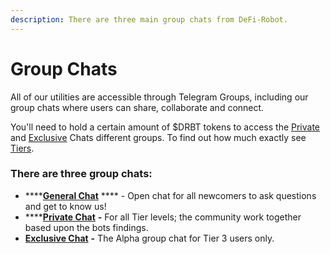 ```yaml
---
description: There are three main group chats from DeFi-Robot.
---
```


# Group Chats

All of our utilities are accessible through Telegram Groups, including our group chats where users can share, collaborate and connect.

You'll need to hold a certain amount of $DRBT tokens to access the [Private](private-chat.md) and [Exclusive](exclusive-chat.md) Chats different groups. To find out how much exactly see [Tiers](../../what-is-defi-robot/alpha-bots-and-analytics/tiers.md).

### There are three group chats:

* ****[**General Chat**](general.md) **** - Open chat for all newcomers to ask questions and get to know us!
* ****[**Private Chat**](private-chat.md) **-** For all Tier levels; the community work together based upon the bots findings.
* [**Exclusive Chat**](exclusive-chat.md) **-** The Alpha group chat for Tier 3 users only.
